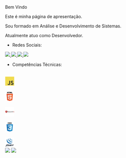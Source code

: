 Bem Vindo

Este é minha página de apresentação.

Sou formado em Análise e Desenvolvimento de Sistemas.

Atualmente atuo como Desenvolvedor.

- Redes Sociais: <a href="https://github.com/FsnRorschach" alt="github" target="_blank">

<img src="https://img.shields.io/badge/GitHub-000000?&style=flat-square&logo=GitHub&logoColor=white">

</a>
<a href="https://www.linkedin.com/in/fabio-novais-92a10b55/" alt="linkedin" target="_blank">

<img src="https://img.shields.io/badge/LinkedIn-%230077B5.svg?&style=flat-square&logo=linkedin&logoColor=white">

</a>
<a href="mailto:fabionovais2010@gmail.com" alt="gmail" target="_blank">

<img src="https://img.shields.io/badge/-Gmail-FF0000?style=flat-square&labelColor=FF0000&logo=gmail&logoColor=white&link=mailto:fabionovais2010@gmail.com" />

</a>
<a href="https://wa.me/5511972371253" alt="WhatsApp" target="_blank">

<img src="https://img.shields.io/badge/-WhatsApp-25d366?style=flat-square&labelColor=25d366&logo=whatsapp&logoColor=white&link=https://wa.me/5511972371253"/>

</a>

- Competências Técnicas:  

<code>
<img height="30" src="https://raw.githubusercontent.com/devicons/devicon/master/icons/javascript/javascript-original.svg">
</code>
<code>
<img height="30" src="https://raw.githubusercontent.com/devicons/devicon/master/icons/html5/html5-original-wordmark.svg">
</code>
<code>
<img height="30" src="https://raw.githubusercontent.com/devicons/devicon/master/icons/angularjs/angularjs-original-wordmark.svg">
</code>
<code>
<img height="30" src="https://raw.githubusercontent.com/devicons/devicon/master/icons/css3/css3-original-wordmark.svg">
</code>
<code>
<img height="30" src="https://raw.githubusercontent.com/devicons/devicon/master/icons/jquery/jquery-original-wordmark.svg">
</code>
<img src="https://github-readme-stats.vercel.app/api?username=FsnRorschach&show_icons=true&theme=tokyonight"/>

<img src="https://github-readme-stats-eight-theta.vercel.app/api/top-langs/?username=FsnRorschach&layout=compact&langs_count=8&theme=tokyonight&include_all_commits=true&count_private=true"/>
